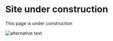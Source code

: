 # Site under construction

This page is under construction

![alternative text](/img/underc.png)  



